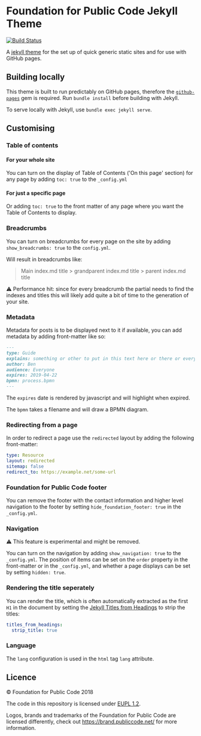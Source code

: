 # Foundation for Public Code Jekyll Theme

[![Build Status](https://travis-ci.org/publiccodenet/jekyll-theme.svg?branch=master)](https://travis-ci.org/publiccodenet/jekyll-theme)

A [jekyll theme](https://jekyllrb.com/docs/themes/) for the set up of quick generic static sites and for use with GitHub pages.

## Building locally

This theme is built to run predictably on GitHub pages, therefore the [`github-pages`](https://github.com/github/pages-gem) gem is required. Run `bundle install` before building with Jekyll.

To serve locally with Jekyll, use `bundle exec jekyll serve`.

## Customising

### Table of contents

#### For your whole site

You can turn on the display of Table of Contents ('On this page' section) for any page by adding `toc: true` to the `_config.yml` 

#### For just a specific page

Or adding `toc: true` to the front matter of any page where you want the Table of Contents to display.

### Breadcrumbs

You can turn on breadcrumbs for every page on the site by adding `show_breadcrumbs: true` to the `config.yml`.

Will result in breadcrumbs like:

> Main index.md title > grandparent index.md title > parent index.md title

:warning: Performance hit: since for every breadcrumb the partial needs to find the indexes and titles this will likely add quite a bit of time to the generation of your site.

### Metadata

Metadata for posts is to be displayed next to it if available, you can add metadata by adding front-matter like so:

```markdown
---
type: Guide
explains: something or other to put in this text here or there or everywhere wherever it makes sense
author: Ben
audience: Everyone
expires: 2019-04-22
bpmn: process.bpmn
---
```

The `expires` date is rendered by javascript and will highlight when expired.

The `bpmn` takes a filename and will draw a BPMN diagram.

### Redirecting from a page

In order to redirect a page use the `redirected` layout by adding the following front-matter:

```yaml
type: Resource
layout: redirected
sitemap: false
redirect_to: https://example.net/some-url
```

### Foundation for Public Code footer

You can remove the footer with the contact information and higher level navigation to the footer by setting `hide_foundation_footer: true` in the `_config.yml`.

### Navigation

⚠️ This feature is experimental and might be removed.

You can turn on the navigation by adding `show_navigation: true` to the `_config.yml`. The position of items can be set on  the `order` property in the front-matter or in the `_config.yml`, and whether a page displays can be set by setting `hidden: true`.

### Rendering the title seperately

You can render the title, which is often automatically extracted as the first `H1` in the document by setting the [Jekyll Titles from Headings](https://github.com/benbalter/jekyll-titles-from-headings) to strip the titles:

```yaml
titles_from_headings:
  strip_title: true
```

### Language

The `lang` configuration is used in the `html` tag `lang` attribute.

## Licence

© Foundation for Public Code 2018

The code in this repository is licensed under [EUPL 1.2](LICENSE.md).

Logos, brands and trademarks of the Foundation for Public Code are licensed differently, check out https://brand.publiccode.net/ for more information.
